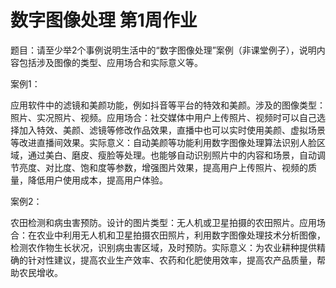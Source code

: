 # 数字图像处理 第1周作业

题目：请至少举2个事例说明生活中的“数字图像处理”案例（非课堂例子），说明内容包括涉及图像的类型、应用场合和实际意义等。

案例1：

应用软件中的滤镜和美颜功能，例如抖音等平台的特效和美颜。涉及的图像类型：照片、实况照片、视频。应用场合：社交媒体中用户上传照片、视频时可以自己选择加入特效、美颜、滤镜等修改作品效果，直播中也可以实时使用美颜、虚拟场景等改进直播间效果。实际意义：自动美颜等功能利用数字图像处理算法识别人脸区域，通过美白、磨皮、瘦脸等处理。也能够自动识别照片中的内容和场景，自动调节亮度、对比度、饱和度等参数，增强图片效果，提高用户上传照片、视频的质量，降低用户使用成本，提高用户体验。

案例2：

农田检测和病虫害预防。设计的图片类型：无人机或卫星拍摄的农田照片。应用场合：在农业中利用无人机和卫星拍摄农田照片，利用数字图像处理技术分析图像，检测农作物生长状况，识别病虫害区域，及时预防。实际意义：为农业耕种提供精确的针对性建议，提高农业生产效率、农药和化肥使用效率，提高农产品质量，帮助农民增收。
